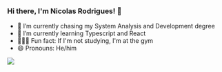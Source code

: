 ### Hi there, I'm Nicolas Rodrigues! 👋

- 🔭 I’m currently chasing my System Analysis and Development degree
- 🌱 I’m currently learning Typescript and React
- 🏋🏻‍♂️ Fun fact: If I'm not studying, I'm at the gym
- 😄 Pronouns: He/him

<div>      
  <img src="https://cdn.jsdelivr.net/gh/devicons/devicon/icons/javascript/javascript-original.svg" />
</div>

